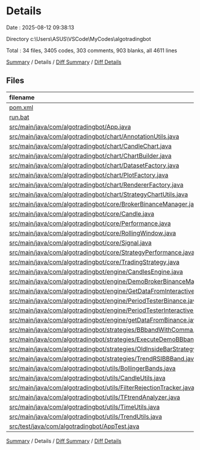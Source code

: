 # Details

Date : 2025-08-12 09:38:13

Directory c:\\Users\\ASUS\\VSCode\\MyCodes\\algotradingbot

Total : 34 files,  3405 codes, 303 comments, 903 blanks, all 4611 lines

[Summary](results.md) / Details / [Diff Summary](diff.md) / [Diff Details](diff-details.md)

## Files
| filename | language | code | comment | blank | total |
| :--- | :--- | ---: | ---: | ---: | ---: |
| [pom.xml](/pom.xml) | XML | 92 | 2 | 14 | 108 |
| [run.bat](/run.bat) | Batch | 3 | 0 | 1 | 4 |
| [src/main/java/com/algotradingbot/App.java](/src/main/java/com/algotradingbot/App.java) | Java | 26 | 3 | 12 | 41 |
| [src/main/java/com/algotradingbot/chart/AnnotationUtils.java](/src/main/java/com/algotradingbot/chart/AnnotationUtils.java) | Java | 156 | 21 | 37 | 214 |
| [src/main/java/com/algotradingbot/chart/CandleChart.java](/src/main/java/com/algotradingbot/chart/CandleChart.java) | Java | 184 | 6 | 35 | 225 |
| [src/main/java/com/algotradingbot/chart/ChartBuilder.java](/src/main/java/com/algotradingbot/chart/ChartBuilder.java) | Java | 67 | 1 | 27 | 95 |
| [src/main/java/com/algotradingbot/chart/DatasetFactory.java](/src/main/java/com/algotradingbot/chart/DatasetFactory.java) | Java | 138 | 0 | 20 | 158 |
| [src/main/java/com/algotradingbot/chart/PlotFactory.java](/src/main/java/com/algotradingbot/chart/PlotFactory.java) | Java | 130 | 4 | 33 | 167 |
| [src/main/java/com/algotradingbot/chart/RendererFactory.java](/src/main/java/com/algotradingbot/chart/RendererFactory.java) | Java | 38 | 0 | 9 | 47 |
| [src/main/java/com/algotradingbot/chart/StrategyChartUtils.java](/src/main/java/com/algotradingbot/chart/StrategyChartUtils.java) | Java | 35 | 14 | 17 | 66 |
| [src/main/java/com/algotradingbot/core/BrokerBinanceManager.java](/src/main/java/com/algotradingbot/core/BrokerBinanceManager.java) | Java | 15 | 1 | 7 | 23 |
| [src/main/java/com/algotradingbot/core/Candle.java](/src/main/java/com/algotradingbot/core/Candle.java) | Java | 85 | 7 | 22 | 114 |
| [src/main/java/com/algotradingbot/core/Performance.java](/src/main/java/com/algotradingbot/core/Performance.java) | Java | 36 | 2 | 10 | 48 |
| [src/main/java/com/algotradingbot/core/RollingWindow.java](/src/main/java/com/algotradingbot/core/RollingWindow.java) | Java | 29 | 0 | 10 | 39 |
| [src/main/java/com/algotradingbot/core/Signal.java](/src/main/java/com/algotradingbot/core/Signal.java) | Java | 85 | 3 | 20 | 108 |
| [src/main/java/com/algotradingbot/core/StrategyPerformance.java](/src/main/java/com/algotradingbot/core/StrategyPerformance.java) | Java | 37 | 0 | 12 | 49 |
| [src/main/java/com/algotradingbot/core/TradingStrategy.java](/src/main/java/com/algotradingbot/core/TradingStrategy.java) | Java | 124 | 5 | 46 | 175 |
| [src/main/java/com/algotradingbot/engine/CandlesEngine.java](/src/main/java/com/algotradingbot/engine/CandlesEngine.java) | Java | 77 | 1 | 17 | 95 |
| [src/main/java/com/algotradingbot/engine/DemoBrokerBinanceManager.java](/src/main/java/com/algotradingbot/engine/DemoBrokerBinanceManager.java) | Java | 30 | 0 | 9 | 39 |
| [src/main/java/com/algotradingbot/engine/GetDataFromInteractiveBroker.java](/src/main/java/com/algotradingbot/engine/GetDataFromInteractiveBroker.java) | Java | 519 | 82 | 118 | 719 |
| [src/main/java/com/algotradingbot/engine/PeriodTesterBinance.java](/src/main/java/com/algotradingbot/engine/PeriodTesterBinance.java) | Java | 136 | 34 | 43 | 213 |
| [src/main/java/com/algotradingbot/engine/PeriodTesterInteractiveBroker.java](/src/main/java/com/algotradingbot/engine/PeriodTesterInteractiveBroker.java) | Java | 43 | 1 | 15 | 59 |
| [src/main/java/com/algotradingbot/engine/getDataFromBinance.java](/src/main/java/com/algotradingbot/engine/getDataFromBinance.java) | Java | 66 | 1 | 20 | 87 |
| [src/main/java/com/algotradingbot/strategies/BBbandWithComma.java](/src/main/java/com/algotradingbot/strategies/BBbandWithComma.java) | Java | 64 | 8 | 22 | 94 |
| [src/main/java/com/algotradingbot/strategies/ExecuteDemoBBbandWithComma.java](/src/main/java/com/algotradingbot/strategies/ExecuteDemoBBbandWithComma.java) | Java | 39 | 5 | 13 | 57 |
| [src/main/java/com/algotradingbot/strategies/OldInsideBarStrategy.java](/src/main/java/com/algotradingbot/strategies/OldInsideBarStrategy.java) | Java | 55 | 22 | 17 | 94 |
| [src/main/java/com/algotradingbot/strategies/TrendRSIBBBand.java](/src/main/java/com/algotradingbot/strategies/TrendRSIBBBand.java) | Java | 141 | 10 | 43 | 194 |
| [src/main/java/com/algotradingbot/utils/BollingerBands.java](/src/main/java/com/algotradingbot/utils/BollingerBands.java) | Java | 34 | 0 | 11 | 45 |
| [src/main/java/com/algotradingbot/utils/CandleUtils.java](/src/main/java/com/algotradingbot/utils/CandleUtils.java) | Java | 197 | 16 | 53 | 266 |
| [src/main/java/com/algotradingbot/utils/FilterRejectionTracker.java](/src/main/java/com/algotradingbot/utils/FilterRejectionTracker.java) | Java | 85 | 7 | 20 | 112 |
| [src/main/java/com/algotradingbot/utils/TFtrendAnalyzer.java](/src/main/java/com/algotradingbot/utils/TFtrendAnalyzer.java) | Java | 47 | 0 | 14 | 61 |
| [src/main/java/com/algotradingbot/utils/TimeUtils.java](/src/main/java/com/algotradingbot/utils/TimeUtils.java) | Java | 114 | 29 | 26 | 169 |
| [src/main/java/com/algotradingbot/utils/TrendUtils.java](/src/main/java/com/algotradingbot/utils/TrendUtils.java) | Java | 467 | 12 | 126 | 605 |
| [src/test/java/com/algotradingbot/AppTest.java](/src/test/java/com/algotradingbot/AppTest.java) | Java | 11 | 6 | 4 | 21 |

[Summary](results.md) / Details / [Diff Summary](diff.md) / [Diff Details](diff-details.md)